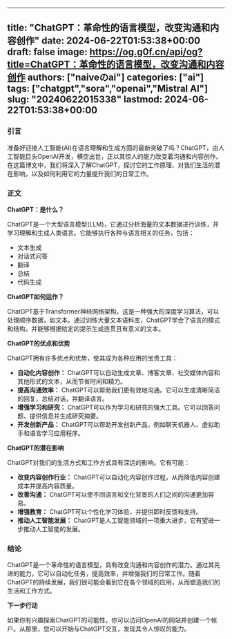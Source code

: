 
---
title: "ChatGPT：革命性的语言模型，改变沟通和内容创作"
date: 2024-06-22T01:53:38+00:00
draft: false
image: https://og.g0f.cn/api/og?title=ChatGPT：革命性的语言模型，改变沟通和内容创作
authors: ["naiveのai"]
categories: ["ai"]
tags: ["chatgpt","sora","openai","Mistral AI"]
slug: "20240622015338"
lastmod: 2024-06-22T01:53:38+00:00
---
### 引言

准备好迎接人工智能(AI)在语言理解和生成方面的最新突破了吗？ChatGPT，由人工智能巨头OpenAI开发，横空出世，正以其惊人的能力改变着沟通和内容创作。在这篇博文中，我们将深入了解ChatGPT，探讨它的工作原理、对我们生活的潜在影响，以及如何利用它的力量提升我们的日常工作。

### 正文

**ChatGPT：是什么？**

ChatGPT是一个大型语言模型(LLM)，它通过分析海量的文本数据进行训练，并学习理解和生成人类语言。它能够执行各种与语言相关的任务，包括：

- 文本生成
- 对话式问答
- 翻译
- 总结
- 代码生成

**ChatGPT如何运作？**

ChatGPT基于Transformer神经网络架构，这是一种强大的深度学习算法，可以处理顺序数据，如文本。通过训练大量文本语料库，ChatGPT学会了语言的模式和结构，并能够根据给定的提示生成连贯且有意义的文本。

**ChatGPT的优点和优势**

ChatGPT拥有许多优点和优势，使其成为各种应用的宝贵工具：

- **自动化内容创作：** ChatGPT可以自动生成文章、博客文章、社交媒体内容和其他形式的文本，从而节省时间和精力。
- **提高沟通效率：** ChatGPT可以帮助我们更有效地沟通。它可以生成清晰简洁的回复，总结对话，并翻译语言。
- **增强学习和研究：** ChatGPT可以作为学习和研究的强大工具。它可以回答问题、提供信息并生成研究摘要。
- **开发创新产品：** ChatGPT可以帮助开发创新产品，例如聊天机器人、虚拟助手和语言学习应用程序。

**ChatGPT的潜在影响**

ChatGPT对我们的生活方式和工作方式具有深远的影响。它有可能：

- **改变内容创作行业：** ChatGPT可以自动化内容创作过程，从而降低内容创建成本并提高内容质量。
- **改善沟通：** ChatGPT可以使不同语言和文化背景的人们之间的沟通更加容易。
- **增强教育：** ChatGPT可以个性化学习体验，并提供即时反馈和支持。
- **推动人工智能发展：** ChatGPT是人工智能领域的一项重大进步，它有望进一步推动人工智能的发展。

### 结论

ChatGPT是一个革命性的语言模型，具有改变沟通和内容创作的潜力。通过其先进的能力，它可以自动化任务，提高效率，并增强我们的日常工作。随着ChatGPT的持续发展，我们很可能会看到它在各个领域的应用，从而塑造我们的生活和工作方式。

**下一步行动**

如果你有兴趣探索ChatGPT的可能性，你可以访问OpenAI的网站并创建一个帐户。从那里，您可以开始与ChatGPT交互，发现其令人惊叹的能力。